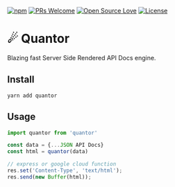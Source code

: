 [![npm](https://img.shields.io/npm/v/quantor.svg)](http://npm.im/quantor)
[![PRs Welcome](https://img.shields.io/badge/PRs-welcome-brightgreen.svg)](http://makeapullrequest.com)
[![Open Source Love](https://badges.frapsoft.com/os/v1/open-source.svg?v=103)](https://github.com/rametta/quantor/)
[![License](https://img.shields.io/badge/License-Apache%202.0-blue.svg)](https://opensource.org/licenses/Apache-2.0)

# ☄ Quantor

Blazing fast Server Side Rendered API Docs engine.

## Install

`yarn add quantor`

## Usage

```js
import quantor from 'quantor'

const data = {...JSON API Docs}
const html = quantor(data)

// express or google cloud function
res.set('Content-Type', 'text/html');
res.send(new Buffer(html));
```